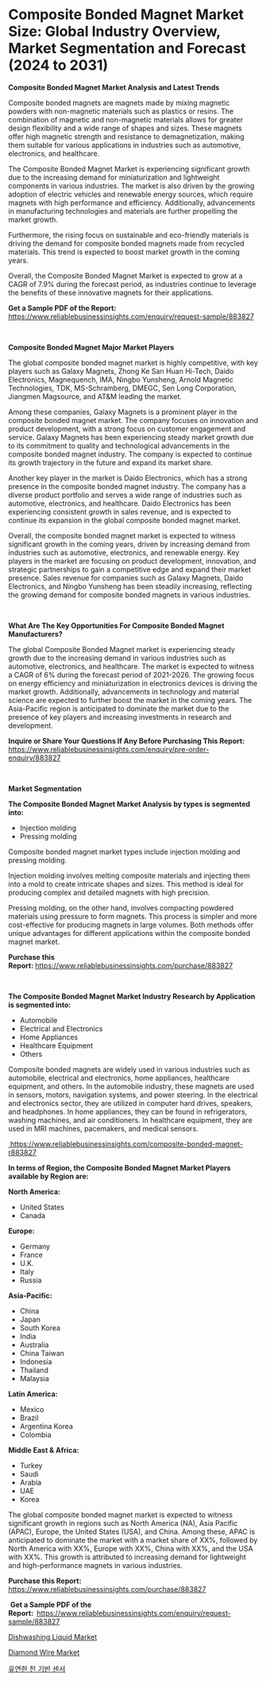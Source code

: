 <p><h1>Composite Bonded Magnet Market Size: Global Industry Overview, Market Segmentation and Forecast (2024 to 2031)</h1></p><p><strong>Composite Bonded Magnet Market Analysis and Latest Trends</strong></p>
<p><p>Composite bonded magnets are magnets made by mixing magnetic powders with non-magnetic materials such as plastics or resins. The combination of magnetic and non-magnetic materials allows for greater design flexibility and a wide range of shapes and sizes. These magnets offer high magnetic strength and resistance to demagnetization, making them suitable for various applications in industries such as automotive, electronics, and healthcare.</p><p>The Composite Bonded Magnet Market is experiencing significant growth due to the increasing demand for miniaturization and lightweight components in various industries. The market is also driven by the growing adoption of electric vehicles and renewable energy sources, which require magnets with high performance and efficiency. Additionally, advancements in manufacturing technologies and materials are further propelling the market growth.</p><p>Furthermore, the rising focus on sustainable and eco-friendly materials is driving the demand for composite bonded magnets made from recycled materials. This trend is expected to boost market growth in the coming years.</p><p>Overall, the Composite Bonded Magnet Market is expected to grow at a CAGR of 7.9% during the forecast period, as industries continue to leverage the benefits of these innovative magnets for their applications.</p></p>
<p><strong>Get a Sample PDF of the Report:&nbsp;</strong> <a href="https://www.reliablebusinessinsights.com/enquiry/request-sample/883827">https://www.reliablebusinessinsights.com/enquiry/request-sample/883827</a></p>
<p>&nbsp;</p>
<p><strong>Composite Bonded Magnet Major Market Players</strong></p>
<p><p>The global composite bonded magnet market is highly competitive, with key players such as Galaxy Magnets, Zhong Ke San Huan Hi-Tech, Daido Electronics, Magnequench, IMA, Ningbo Yunsheng, Arnold Magnetic Technologies, TDK, MS-Schramberg, DMEGC, Sen Long Corporation, Jiangmen Magsource, and AT&M leading the market.</p><p>Among these companies, Galaxy Magnets is a prominent player in the composite bonded magnet market. The company focuses on innovation and product development, with a strong focus on customer engagement and service. Galaxy Magnets has been experiencing steady market growth due to its commitment to quality and technological advancements in the composite bonded magnet industry. The company is expected to continue its growth trajectory in the future and expand its market share.</p><p>Another key player in the market is Daido Electronics, which has a strong presence in the composite bonded magnet industry. The company has a diverse product portfolio and serves a wide range of industries such as automotive, electronics, and healthcare. Daido Electronics has been experiencing consistent growth in sales revenue, and is expected to continue its expansion in the global composite bonded magnet market.</p><p>Overall, the composite bonded magnet market is expected to witness significant growth in the coming years, driven by increasing demand from industries such as automotive, electronics, and renewable energy. Key players in the market are focusing on product development, innovation, and strategic partnerships to gain a competitive edge and expand their market presence. Sales revenue for companies such as Galaxy Magnets, Daido Electronics, and Ningbo Yunsheng has been steadily increasing, reflecting the growing demand for composite bonded magnets in various industries.</p></p>
<p>&nbsp;</p>
<p><strong>What Are The Key Opportunities For Composite Bonded Magnet Manufacturers?</strong></p>
<p><p>The global Composite Bonded Magnet market is experiencing steady growth due to the increasing demand in various industries such as automotive, electronics, and healthcare. The market is expected to witness a CAGR of 6% during the forecast period of 2021-2026. The growing focus on energy efficiency and miniaturization in electronics devices is driving the market growth. Additionally, advancements in technology and material science are expected to further boost the market in the coming years. The Asia-Pacific region is anticipated to dominate the market due to the presence of key players and increasing investments in research and development.</p></p>
<p><strong>Inquire or Share Your Questions If Any Before Purchasing This Report:</strong> <a href="https://www.reliablebusinessinsights.com/enquiry/pre-order-enquiry/883827">https://www.reliablebusinessinsights.com/enquiry/pre-order-enquiry/883827</a></p>
<p>&nbsp;</p>
<p><strong>Market Segmentation</strong></p>
<p><strong>The Composite Bonded Magnet Market Analysis by types is segmented into:</strong></p>
<p><ul><li>Injection molding</li><li>Pressing molding</li></ul></p>
<p><p>Composite bonded magnet market types include injection molding and pressing molding. </p><p>Injection molding involves melting composite materials and injecting them into a mold to create intricate shapes and sizes. This method is ideal for producing complex and detailed magnets with high precision.</p><p>Pressing molding, on the other hand, involves compacting powdered materials using pressure to form magnets. This process is simpler and more cost-effective for producing magnets in large volumes. Both methods offer unique advantages for different applications within the composite bonded magnet market.</p></p>
<p><strong>Purchase this Report:&nbsp;</strong><a href="https://www.reliablebusinessinsights.com/purchase/883827">https://www.reliablebusinessinsights.com/purchase/883827</a></p>
<p>&nbsp;</p>
<p><strong>The Composite Bonded Magnet Market Industry Research by Application is segmented into:</strong></p>
<p><ul><li>Automobile</li><li>Electrical and Electronics</li><li>Home Appliances</li><li>Healthcare Equipment</li><li>Others</li></ul></p>
<p><p>Composite bonded magnets are widely used in various industries such as automobile, electrical and electronics, home appliances, healthcare equipment, and others. In the automobile industry, these magnets are used in sensors, motors, navigation systems, and power steering. In the electrical and electronics sector, they are utilized in computer hard drives, speakers, and headphones. In home appliances, they can be found in refrigerators, washing machines, and air conditioners. In healthcare equipment, they are used in MRI machines, pacemakers, and medical sensors.</p></p>
<p><a href="https://www.reliablebusinessinsights.com/composite-bonded-magnet-r883827">&nbsp;https://www.reliablebusinessinsights.com/composite-bonded-magnet-r883827</a></p>
<p><strong>In terms of Region, the Composite Bonded Magnet Market Players available by Region are:</strong></p>
<p>
    <p> <strong> North America: </strong>
        <ul>
            <li>United States</li>
            <li>Canada</li>
        </ul>
        </p> 
    <p> <strong> Europe: </strong>
        <ul>
            <li>Germany</li>
            <li>France</li>
            <li>U.K.</li>
            <li>Italy</li>
            <li>Russia</li>
        </ul>
        </p> 
    <p> <strong> Asia-Pacific: </strong>
        <ul>
            <li>China</li>
            <li>Japan</li>
            <li>South Korea</li>
            <li>India</li>
            <li>Australia</li>
            <li>China Taiwan</li>
            <li>Indonesia</li>
            <li>Thailand</li>
            <li>Malaysia</li>
        </ul>
        </p> 
    <p> <strong> Latin America: </strong>
        <ul>
            <li>Mexico</li>
            <li>Brazil</li>
            <li>Argentina Korea</li>
            <li>Colombia</li>
        </ul>
        </p> 
    <p> <strong> Middle East & Africa: </strong>
        <ul>
            <li>Turkey</li>
            <li>Saudi</li>
            <li>Arabia</li>
            <li>UAE</li>
            <li>Korea</li>
        </ul>
    </p>
    </p>
<p><p>The global composite bonded magnet market is expected to witness significant growth in regions such as North America (NA), Asia Pacific (APAC), Europe, the United States (USA), and China. Among these, APAC is anticipated to dominate the market with a market share of XX%, followed by North America with XX%, Europe with XX%, China with XX%, and the USA with XX%. This growth is attributed to increasing demand for lightweight and high-performance magnets in various industries.</p></p>
<p><strong>Purchase this Report: </strong><a href="https://www.reliablebusinessinsights.com/purchase/883827">https://www.reliablebusinessinsights.com/purchase/883827</a></p>
<p>&nbsp;<strong>Get a Sample PDF of the Report:&nbsp;&nbsp;</strong><a href="https://www.reliablebusinessinsights.com/enquiry/request-sample/883827">https://www.reliablebusinessinsights.com/enquiry/request-sample/883827</a></p>
<p><strong></strong></p>
<p><p><a href="https://github.com/zcbxbnir25/Market-Research-Report-List-1/blob/main/dishwashing-liquid-market.md">Dishwashing Liquid Market</a></p><p><a href="https://github.com/mhrnetwork1/Market-Research-Report-List-1/blob/main/diamond-wire-market.md">Diamond Wire Market</a></p><p><a href="https://github.com/vsn7qpua81q/Market-Research-Report-List-2/blob/main/8209831141433.md">유연한 천 기반 센서</a></p></p>